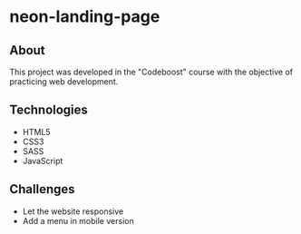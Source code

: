 # neon-landing-page

## About
This project was developed in the "Codeboost" course with the objective of practicing web development.

## Technologies
- HTML5
- CSS3
- SASS
- JavaScript

## Challenges
- Let the website responsive
- Add a menu in mobile version


